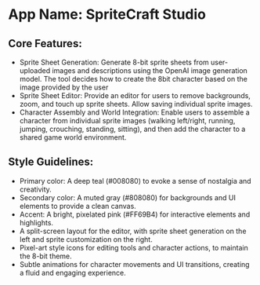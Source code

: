 # **App Name**: SpriteCraft Studio

## Core Features:

- Sprite Sheet Generation: Generate 8-bit sprite sheets from user-uploaded images and descriptions using the OpenAI image generation model. The tool decides how to create the 8bit character based on the image provided by the user
- Sprite Sheet Editor: Provide an editor for users to remove backgrounds, zoom, and touch up sprite sheets. Allow saving individual sprite images.
- Character Assembly and World Integration: Enable users to assemble a character from individual sprite images (walking left/right, running, jumping, crouching, standing, sitting), and then add the character to a shared game world environment.

## Style Guidelines:

- Primary color: A deep teal (#008080) to evoke a sense of nostalgia and creativity.
- Secondary color: A muted gray (#808080) for backgrounds and UI elements to provide a clean canvas.
- Accent: A bright, pixelated pink (#FF69B4) for interactive elements and highlights.
- A split-screen layout for the editor, with sprite sheet generation on the left and sprite customization on the right.
- Pixel-art style icons for editing tools and character actions, to maintain the 8-bit theme.
- Subtle animations for character movements and UI transitions, creating a fluid and engaging experience.